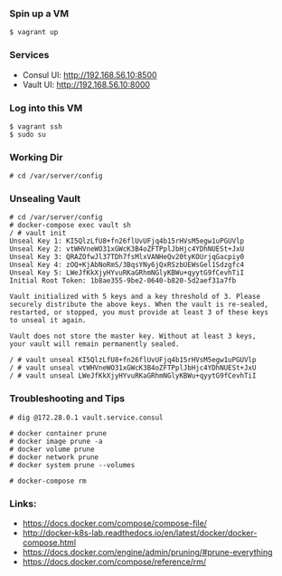 ### Spin up a VM
```
$ vagrant up
```

### Services

- Consul UI: http://192.168.56.10:8500
- Vault UI: http://192.168.56.10:8000


### Log into this VM
```
$ vagrant ssh
$ sudo su
```

### Working Dir
```
# cd /var/server/config
```

### Unsealing Vault
```
# cd /var/server/config
# docker-compose exec vault sh
/ # vault init
Unseal Key 1: KI5QlzLfU8+fn26flUvUFjq4b15rHVsM5egw1uPGUVlp
Unseal Key 2: vtWHVneWO31xGWcK3B4oZFTPplJbHjc4YDhNUESt+JxU
Unseal Key 3: QRAZOfwJl37TDh7fsMlxVANHeQv20tyKOUrjqGacpiy0
Unseal Key 4: zOQ+KjAbNoRmS/3BqsYNy6jQxRSzbUEWsGel1Sdzgfc4
Unseal Key 5: LWeJfKkXjyHYvuRKaGRhmNGlyKBWu+qyytG9fCevhTiI
Initial Root Token: 1b8ae355-9be2-0640-b820-5d2aef31a7fb

Vault initialized with 5 keys and a key threshold of 3. Please
securely distribute the above keys. When the vault is re-sealed,
restarted, or stopped, you must provide at least 3 of these keys
to unseal it again.

Vault does not store the master key. Without at least 3 keys,
your vault will remain permanently sealed.

/ # vault unseal KI5QlzLfU8+fn26flUvUFjq4b15rHVsM5egw1uPGUVlp
/ # vault unseal vtWHVneWO31xGWcK3B4oZFTPplJbHjc4YDhNUESt+JxU
/ # vault unseal LWeJfKkXjyHYvuRKaGRhmNGlyKBWu+qyytG9fCevhTiI
```

### Troubleshooting and Tips

```
# dig @172.28.0.1 vault.service.consul

# docker container prune
# docker image prune -a
# docker volume prune
# docker network prune
# docker system prune --volumes

# docker-compose rm
```

### Links:
- https://docs.docker.com/compose/compose-file/
- http://docker-k8s-lab.readthedocs.io/en/latest/docker/docker-compose.html
- https://docs.docker.com/engine/admin/pruning/#prune-everything
- https://docs.docker.com/compose/reference/rm/

